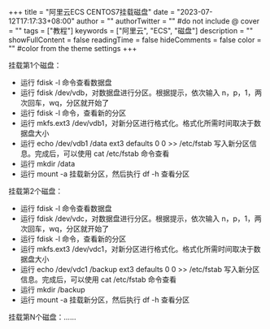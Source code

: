 +++
title = "阿里云ECS CENTOS7挂载磁盘"
date = "2023-07-12T17:17:33+08:00"
author = ""
authorTwitter = "" #do not include @
cover = ""
tags = ["教程"]
keywords = ["阿里云", "ECS", "磁盘"]
description = ""
showFullContent = false
readingTime = false
hideComments = false
color = "" #color from the theme settings
+++


挂载第1个磁盘：
* 运行 fdisk -l 命令查看数据盘
* 运行 fdisk /dev/vdb，对数据盘进行分区。根据提示，依次输入 n，p，1，两次回车，wq，分区就开始了
* 运行 fdisk -l 命令，查看新的分区
* 运行 mkfs.ext3 /dev/vdb1，对新分区进行格式化。格式化所需时间取决于数据盘大小
* 运行 echo /dev/vdb1 /data ext3 defaults 0 0 >> /etc/fstab 写入新分区信息。完成后，可以使用 cat /etc/fstab 命令查看
* 运行 mkdir /data
* 运行 mount -a 挂载新分区，然后执行 df -h 查看分区

挂载第2个磁盘：
* 运行 fdisk -l 命令查看数据盘
* 运行 fdisk /dev/vdc，对数据盘进行分区。根据提示，依次输入 n，p，1，两次回车，wq，分区就开始了
* 运行 fdisk -l 命令，查看新的分区
* 运行 mkfs.ext3 /dev/vdc1，对新分区进行格式化。格式化所需时间取决于数据盘大小
* 运行 echo /dev/vdc1 /backup ext3 defaults 0 0 >> /etc/fstab 写入新分区信息。完成后，可以使用 cat /etc/fstab 命令查看
* 运行 mkdir /backup
* 运行 mount -a 挂载新分区，然后执行 df -h 查看分区

挂载第N个磁盘：......